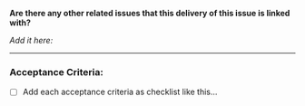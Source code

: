 __Are there any other related issues that this delivery of this issue is linked with?__

_Add it here:_


---

### Acceptance Criteria:
- [ ] Add each acceptance criteria as checklist like this...



